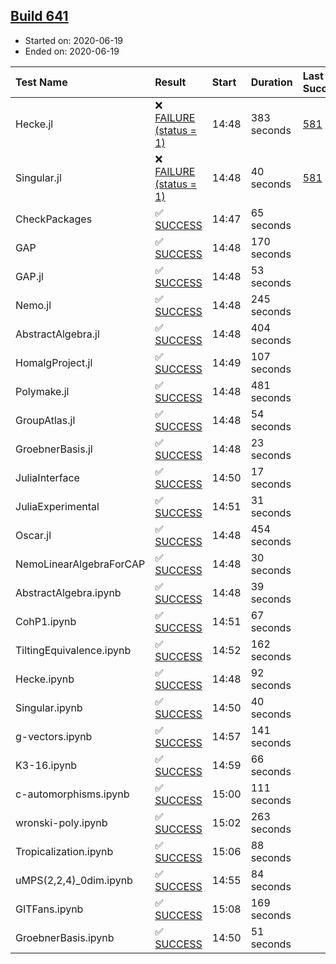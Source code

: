 ## [Build 641](https://oscarci.mathematik.uni-kl.de/job/oscar-julia-1.4/641/)

* Started on: 2020-06-19
* Ended on: 2020-06-19

| Test Name    | Result | Start | Duration | Last Success | First Failure |
|:-------------|:-------|:------|:---------|:-------------|:--------------|
| Hecke.jl | ❌ [FAILURE (status = 1)](https://oscarci.mathematik.uni-kl.de/job/oscar-julia-1.4/641/artifact/logs/build-641/Hecke.jl.log) | 14:48 | 383 seconds | [581](https://oscarci.mathematik.uni-kl.de/job/oscar-julia-1.4/581/) | [582](https://oscarci.mathematik.uni-kl.de/job/oscar-julia-1.4/582/) |
| Singular.jl | ❌ [FAILURE (status = 1)](https://oscarci.mathematik.uni-kl.de/job/oscar-julia-1.4/641/artifact/logs/build-641/Singular.jl.log) | 14:48 | 40 seconds | [581](https://oscarci.mathematik.uni-kl.de/job/oscar-julia-1.4/581/) | [582](https://oscarci.mathematik.uni-kl.de/job/oscar-julia-1.4/582/) |
| CheckPackages | ✅ [SUCCESS](https://oscarci.mathematik.uni-kl.de/job/oscar-julia-1.4/641/artifact/logs/build-641/CheckPackages.log) | 14:47 | 65 seconds |  |  |
| GAP | ✅ [SUCCESS](https://oscarci.mathematik.uni-kl.de/job/oscar-julia-1.4/641/artifact/logs/build-641/GAP.log) | 14:48 | 170 seconds |  |  |
| GAP.jl | ✅ [SUCCESS](https://oscarci.mathematik.uni-kl.de/job/oscar-julia-1.4/641/artifact/logs/build-641/GAP.jl.log) | 14:48 | 53 seconds |  |  |
| Nemo.jl | ✅ [SUCCESS](https://oscarci.mathematik.uni-kl.de/job/oscar-julia-1.4/641/artifact/logs/build-641/Nemo.jl.log) | 14:48 | 245 seconds |  |  |
| AbstractAlgebra.jl | ✅ [SUCCESS](https://oscarci.mathematik.uni-kl.de/job/oscar-julia-1.4/641/artifact/logs/build-641/AbstractAlgebra.jl.log) | 14:48 | 404 seconds |  |  |
| HomalgProject.jl | ✅ [SUCCESS](https://oscarci.mathematik.uni-kl.de/job/oscar-julia-1.4/641/artifact/logs/build-641/HomalgProject.jl.log) | 14:49 | 107 seconds |  |  |
| Polymake.jl | ✅ [SUCCESS](https://oscarci.mathematik.uni-kl.de/job/oscar-julia-1.4/641/artifact/logs/build-641/Polymake.jl.log) | 14:48 | 481 seconds |  |  |
| GroupAtlas.jl | ✅ [SUCCESS](https://oscarci.mathematik.uni-kl.de/job/oscar-julia-1.4/641/artifact/logs/build-641/GroupAtlas.jl.log) | 14:48 | 54 seconds |  |  |
| GroebnerBasis.jl | ✅ [SUCCESS](https://oscarci.mathematik.uni-kl.de/job/oscar-julia-1.4/641/artifact/logs/build-641/GroebnerBasis.jl.log) | 14:48 | 23 seconds |  |  |
| JuliaInterface | ✅ [SUCCESS](https://oscarci.mathematik.uni-kl.de/job/oscar-julia-1.4/641/artifact/logs/build-641/JuliaInterface.log) | 14:50 | 17 seconds |  |  |
| JuliaExperimental | ✅ [SUCCESS](https://oscarci.mathematik.uni-kl.de/job/oscar-julia-1.4/641/artifact/logs/build-641/JuliaExperimental.log) | 14:51 | 31 seconds |  |  |
| Oscar.jl | ✅ [SUCCESS](https://oscarci.mathematik.uni-kl.de/job/oscar-julia-1.4/641/artifact/logs/build-641/Oscar.jl.log) | 14:48 | 454 seconds |  |  |
| NemoLinearAlgebraForCAP | ✅ [SUCCESS](https://oscarci.mathematik.uni-kl.de/job/oscar-julia-1.4/641/artifact/logs/build-641/NemoLinearAlgebraForCAP.log) | 14:48 | 30 seconds |  |  |
| AbstractAlgebra.ipynb | ✅ [SUCCESS](https://oscarci.mathematik.uni-kl.de/job/oscar-julia-1.4/641/artifact/logs/build-641/AbstractAlgebra.ipynb.log) | 14:48 | 39 seconds |  |  |
| CohP1.ipynb | ✅ [SUCCESS](https://oscarci.mathematik.uni-kl.de/job/oscar-julia-1.4/641/artifact/logs/build-641/CohP1.ipynb.log) | 14:51 | 67 seconds |  |  |
| TiltingEquivalence.ipynb | ✅ [SUCCESS](https://oscarci.mathematik.uni-kl.de/job/oscar-julia-1.4/641/artifact/logs/build-641/TiltingEquivalence.ipynb.log) | 14:52 | 162 seconds |  |  |
| Hecke.ipynb | ✅ [SUCCESS](https://oscarci.mathematik.uni-kl.de/job/oscar-julia-1.4/641/artifact/logs/build-641/Hecke.ipynb.log) | 14:48 | 92 seconds |  |  |
| Singular.ipynb | ✅ [SUCCESS](https://oscarci.mathematik.uni-kl.de/job/oscar-julia-1.4/641/artifact/logs/build-641/Singular.ipynb.log) | 14:50 | 40 seconds |  |  |
| g-vectors.ipynb | ✅ [SUCCESS](https://oscarci.mathematik.uni-kl.de/job/oscar-julia-1.4/641/artifact/logs/build-641/g-vectors.ipynb.log) | 14:57 | 141 seconds |  |  |
| K3-16.ipynb | ✅ [SUCCESS](https://oscarci.mathematik.uni-kl.de/job/oscar-julia-1.4/641/artifact/logs/build-641/K3-16.ipynb.log) | 14:59 | 66 seconds |  |  |
| c-automorphisms.ipynb | ✅ [SUCCESS](https://oscarci.mathematik.uni-kl.de/job/oscar-julia-1.4/641/artifact/logs/build-641/c-automorphisms.ipynb.log) | 15:00 | 111 seconds |  |  |
| wronski-poly.ipynb | ✅ [SUCCESS](https://oscarci.mathematik.uni-kl.de/job/oscar-julia-1.4/641/artifact/logs/build-641/wronski-poly.ipynb.log) | 15:02 | 263 seconds |  |  |
| Tropicalization.ipynb | ✅ [SUCCESS](https://oscarci.mathematik.uni-kl.de/job/oscar-julia-1.4/641/artifact/logs/build-641/Tropicalization.ipynb.log) | 15:06 | 88 seconds |  |  |
| uMPS(2,2,4)_0dim.ipynb | ✅ [SUCCESS](https://oscarci.mathematik.uni-kl.de/job/oscar-julia-1.4/641/artifact/logs/build-641/uMPS-2-2-4-_0dim.ipynb.log) | 14:55 | 84 seconds |  |  |
| GITFans.ipynb | ✅ [SUCCESS](https://oscarci.mathematik.uni-kl.de/job/oscar-julia-1.4/641/artifact/logs/build-641/GITFans.ipynb.log) | 15:08 | 169 seconds |  |  |
| GroebnerBasis.ipynb | ✅ [SUCCESS](https://oscarci.mathematik.uni-kl.de/job/oscar-julia-1.4/641/artifact/logs/build-641/GroebnerBasis.ipynb.log) | 14:50 | 51 seconds |  |  |
